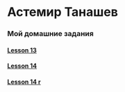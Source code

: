 

# Астемир Танашев
### Мой домашние задания
#### [Lesson 13](Axetike.github.io/lessen-13/app/ "Фигня на котору я потратил час")
#### [Lesson 14](Axetike.github.io/lesson-14/app/ "Шапачка")
#### [Lesson 14 r](Axetike.github.io/Lesson_14/ "Подключение шрифтов")
